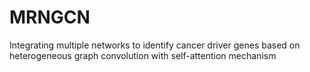 # MRNGCN
Integrating multiple networks to identify cancer driver genes based on heterogeneous graph convolution with self-attention mechanism

